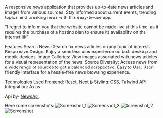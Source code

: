A responsive news application that provides up-to-date news articles and images from various sources. Stay informed about current events, trending topics, and breaking news with this easy-to-use app.

"I regret to inform you that the website cannot be made live at this time, as it requires the purchase of a hosting plan to ensure its availability on the internet.😢"

Features
Search News: Search for news articles on any topic of interest.
Responsive Design: Enjoy a seamless user experience on both desktop and mobile devices.
Image Galleries: View images associated with news articles for a visual representation of the news.
Source Diversity: Access news from a wide range of sources to get a balanced perspective.
Easy to Use: User-friendly interface for a hassle-free news browsing experience.


Technologies Used
Frontend: React, Next js
Styling: CSS, Tailwind
API Integration: Axios


Api by- [NewsApi](https://newsapi.org/).


Here some screenshots:
![Screenshot_1](https://github.com/Harman-preet-singh13/news-app/assets/63332289/6d458274-d58f-4152-a823-1a46945e5e64)
![Screenshot_3](https://github.com/Harman-preet-singh13/news-app/assets/63332289/30270739-d6f1-4497-99ae-62516dfd8077)
![Screenshot_2](https://github.com/Harman-preet-singh13/news-app/assets/63332289/89684dcc-4b68-4d59-8024-52f5eb68d010)
![Screenshot](https://github.com/Harman-preet-singh13/news-app/assets/63332289/5b323d11-1ab8-4cf8-b80b-c5eedcc88d4b)
